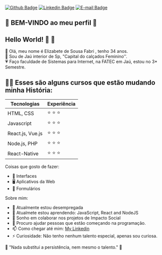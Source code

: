 [![Github Badge](https://img.shields.io/badge/-Github-000?style=flat-square&logo=Github&logoColor=white&link=https://github.com/joaoazevedoJS)](https://github.com/ElizabetePluGgui)
[![Linkedin Badge](https://img.shields.io/badge/-LinkedIn-blue?style=flat-square&logo=Linkedin&logoColor=white&link=https://www.linkedin.com/in/joaoazevedojs)](https://www.linkedin.com/in/elizabete-fabri-a0927819b/)
[![E-mail Badge](https://img.shields.io/badge/-E--mail-c14438?style=flat-square&logo=Gmail&logoColor=white&link=mailto:contato@joaoazevedojs.com.br)](mailto:pluggi.programmer@gmail.com)

## 🎀 BEM-VINDO ao meu perfil 🎀

## Hello World! :wave: :wave:

💜 Olá, meu nome é Elizabete de Sousa Fabri , tenho 34 anos.<br>
💛 Sou de Jaú interior de Sp, "Capital do calçados Feminino''.<br>
💗 Faço faculdade de Sistemas para Internet, na FATEC em Jaú, estou no 3* Semestre.<br>

## :man_technologist: Esses são alguns cursos que estão mudando minha História:

Tecnologias | Experiência |
| - | - |
| HTML, CSS | :star: :star: :star: | 
| Javascript | :star: :star: :star: |
| React.js, Vue.js | :star: :star: :star: |
| Node.js, PHP | :star: :star: :star: |
| React-Native | :star: :star: :star: |

Coisas que gosto de fazer:
- 🎨 Interfaces
- 🖥 Aplicativos da Web
- 📱 Formulários

Sobre mim:
- 🔭 Atualmente estou desempregada
- 🌱 Atualmete estou aprendendo: JavaScript, React and NodeJS
- 👯 Sonho em colaborar nos projetos de Impacto Social 
- 🤔 Procuro ajudar pessoas que estão começando na programação.
- 📫 Como chegar até mim: [My Linkedin](https://www.linkedin.com/in/elizabete-fabri-a0927819b/)
- ⚡ Curiosidade: Não tenho nenhum talento especial, apenas sou curiosa.

🚀 "Nada substitui a persistência, nem mesmo o talento." 🚀
